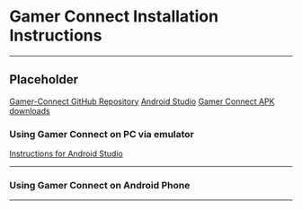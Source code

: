 # Gamer Connect Installation Instructions
***
## Placeholder
[Gamer-Connect GitHub Repository](https://github.com/Gamer-Connect/GamerConnect/tree/main)
[Android Studio](https://developer.android.com/studio/)
[Gamer Connect APK downloads](https://drive.google.com/drive/folders/1GIFDsYbtWTWznMRf02ZiG-VD2y_sPhQk?usp=sharing)

### Using Gamer Connect on PC via emulator
[Instructions for Android Studio](https://learn.microsoft.com/en-us/windows/android/emulator#install-android-emulator-with-visual-studio)

***
### Using Gamer Connect on Android Phone

***



